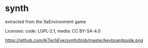 # synth
extracted from the XaEnvironment game

Licenses: code: LGPL-2.1, media: CC BY-SA-4.0

https://github.com/AiTechEye/synth/blob/master/keyboardguide.png
